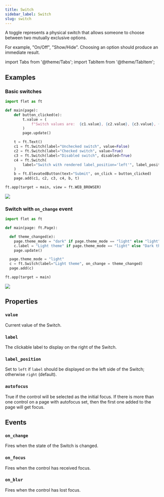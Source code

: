 ```yaml
---
title: Switch
sidebar_label: Switch
slug: switch
---
```


A toggle represents a physical switch that allows someone to choose between two mutually exclusive options.

For example, "On/Off", "Show/Hide". Choosing an option should produce an immediate result.

import Tabs from '@theme/Tabs';
import TabItem from '@theme/TabItem';

## Examples

### Basic switches

<Tabs groupId="language">
  <TabItem value="python" label="Python" default>

```python
import flet as ft

def main(page):
    def button_clicked(e):
        t.value = (
            f"Switch values are:  {c1.value}, {c2.value}, {c3.value}, {c4.value}."
        )
        page.update()

    t = ft.Text()
    c1 = ft.Switch(label="Unchecked switch", value=False)
    c2 = ft.Switch(label="Checked switch", value=True)
    c3 = ft.Switch(label="Disabled switch", disabled=True)
    c4 = ft.Switch(
        label="Switch with rendered label_position='left'", label_position="left"
    )
    b = ft.ElevatedButton(text="Submit", on_click = button_clicked)
    page.add(c1, c2, c3, c4, b, t)

ft.app(target = main, view = ft.WEB_BROWSER)
```
  </TabItem>
</Tabs>

<img src="/img/docs/controls/switch/basic-switch.gif" className="screenshot-30"/>

### Switch with `on_change` event

<Tabs groupId="language">
  <TabItem value="python" label="Python" default>

```python
import flet as ft

def main(page: ft.Page):

  def theme_changed(e):
    page.theme_mode = "dark" if page.theme_mode == "light" else "light"
    c.label = "Light theme" if page.theme_mode == "light" else "Dark theme"
    page.update()

  page.theme_mode = "light"
  c = ft.Switch(label="Light theme", on_change = theme_changed)
  page.add(c)

ft.app(target = main)
```
  </TabItem>
</Tabs>

<img src="/img/docs/controls/switch/switch-with-change-event.gif" className="screenshot-30"/>

## Properties

### `value`

Current value of the Switch.

### `label`

The clickable label to display on the right of the Switch.

### `label_position`

Set to `left` if `label` should be displayed on the left side of the Switch; otherwise `right` (default).

### `autofocus`

True if the control will be selected as the initial focus. If there is more than one control on a page with autofocus set, then the first one added to the page will get focus.

## Events

### `on_change`

Fires when the state of the Switch is changed.

### `on_focus`

Fires when the control has received focus.

### `on_blur`

Fires when the control has lost focus.